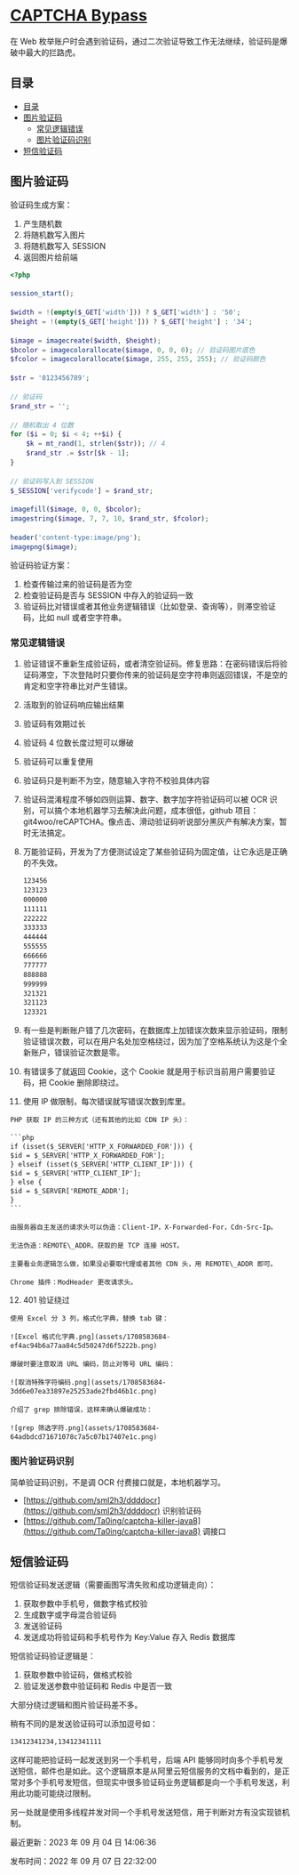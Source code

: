 
# [CAPTCHA Bypass](https://www.raingray.com/archives/4400.html)

在 Web 枚举账户时会遇到验证码，通过二次验证导致工作无法继续，验证码是爆破中最大的拦路虎。

## 目录

-   [目录](#%E7%9B%AE%E5%BD%95)
-   [图片验证码](#%E5%9B%BE%E7%89%87%E9%AA%8C%E8%AF%81%E7%A0%81)
    -   [常见逻辑错误](#%E5%B8%B8%E8%A7%81%E9%80%BB%E8%BE%91%E9%94%99%E8%AF%AF)
    -   [图片验证码识别](#%E5%9B%BE%E7%89%87%E9%AA%8C%E8%AF%81%E7%A0%81%E8%AF%86%E5%88%AB)
-   [短信验证码](#%E7%9F%AD%E4%BF%A1%E9%AA%8C%E8%AF%81%E7%A0%81)

## 图片验证码

验证码生成方案：

1.  产生随机数
2.  将随机数写入图片
3.  将随机数写入 SESSION
4.  返回图片给前端

```php
<?php

session_start();

$width = !(empty($_GET['width'])) ? $_GET['width'] : '50';
$height = !(empty($_GET['height'])) ? $_GET['height'] : '34';

$image = imagecreate($width, $height);
$bcolor = imagecolorallocate($image, 0, 0, 0); // 验证码图片底色
$fcolor = imagecolorallocate($image, 255, 255, 255); // 验证码颜色

$str = '0123456789';

// 验证码
$rand_str = '';

// 随机取出 4 位数
for ($i = 0; $i < 4; ++$i) {
    $k = mt_rand(1, strlen($str)); // 4
    $rand_str .= $str[$k - 1];
}

// 验证码写入到 SESSION
$_SESSION['verifycode'] = $rand_str;

imagefill($image, 0, 0, $bcolor);
imagestring($image, 7, 7, 10, $rand_str, $fcolor);

header('content-type:image/png');
imagepng($image);
```

验证码验证方案：

1.  检查传输过来的验证码是否为空
2.  检查验证码是否与 SESSION 中存入的验证码一致
3.  验证码比对错误或者其他业务逻辑错误（比如登录、查询等），则滞空验证码，比如 null 或者空字符串。

### 常见逻辑错误

1.  验证错误不重新生成验证码，或者清空验证码。修复思路：在密码错误后将验证码滞空，下次登陆时只要你传来的验证码是空字符串则返回错误，不是空的肯定和空字符串比对产生错误。
    
2.  活取到的验证码响应输出结果
    
3.  验证码有效期过长
    
4.  验证码 4 位数长度过短可以爆破
    
5.  验证码可以重复使用
    
6.  验证码只是判断不为空，随意输入字符不校验具体内容
    
7.  验证码混淆程度不够如四则运算、数字、数字加字符验证码可以被 OCR 识别，可以搞个本地机器学习去解决此问题，成本很低，github 项目：git4woo/reCAPTCHA。像点击、滑动验证码听说部分黑灰产有解决方案，暂时无法搞定。
    
8.  万能验证码，开发为了方便测试设定了某些验证码为固定值，让它永远是正确的不失效。
    
    ```bash
    123456
    123123
    000000
    111111
    222222
    333333
    444444
    555555
    666666
    777777
    888888
    999999
    321321
    321123
    123321
    ```
    
9.  有一些是判断账户错了几次密码，在数据库上加错误次数来显示验证码，限制验证错误次数，可以在用户名处加空格绕过，因为加了空格系统认为这是个全新账户，错误验证次数是零。
    
10.  有错误多了就返回 Cookie，这个 Cookie 就是用于标识当前用户需要验证码，把 Cookie 删除即绕过。
    
11.  使用 IP 做限制，每次错误就写错误次数到库里。
    
    PHP 获取 IP 的三种方式（还有其他的比如 CDN IP 头）：
    
    ```php
    if (isset($_SERVER['HTTP_X_FORWARDED_FOR'])) {
    $id = $_SERVER['HTTP_X_FORWARDED_FOR'];
    } elseif (isset($_SERVER['HTTP_CLIENT_IP'])) {
    $id = $_SERVER['HTTP_CLIENT_IP'];
    } else {
    $id = $_SERVER['REMOTE_ADDR'];
    }
    ```
    
    由服务器自主发送的请求头可以伪造：Client-IP，X-Forwarded-For，Cdn-Src-Ip。
    
    无法伪造：REMOTE\_ADDR，获取的是 TCP 连接 HOST。
    
    主要看业务逻辑怎么做，如果没必要取代理或者其他 CDN 头，用 REMOTE\_ADDR 即可。
    
    Chrome 插件：ModHeader 更改请求头。
    
12.  401 验证绕过
    
    使用 Excel 分 3 列，格式化字典，替换 tab 键：
    
    ![Excel 格式化字典.png](assets/1708583684-ef4ac94b6a77aa84c5d50247d6f5222b.png)
    
    爆破时要注意取消 URL 编码，防止对等号 URL 编码：
    
    ![取消特殊字符编码.png](assets/1708583684-3dd6e07ea33897e25253ade2fbd46b1c.png)
    
    介绍了 grep 排除错误，这样来确认爆破成功：
    
    ![grep 筛选字符.png](assets/1708583684-64adbdcd71671078c7a5c07b17407e1c.png)
    

### 图片验证码识别

简单验证码识别，不是调 OCR 付费接口就是，本地机器学习。

-   [https://github.com/sml2h3/ddddocr](https://github.com/sml2h3/ddddocr) 识别验证码
-   [https://github.com/Ta0ing/captcha-killer-java8](https://github.com/Ta0ing/captcha-killer-java8) 调接口

## 短信验证码

短信验证码发送逻辑（需要画图写清失败和成功逻辑走向）：

1.  获取参数中手机号，做数字格式校验
2.  生成数字或字母混合验证码
3.  发送验证码
4.  发送成功将验证码和手机号作为 Key:Value 存入 Redis 数据库

短信验证码验证逻辑是：

1.  获取参数中验证码，做格式校验
2.  验证发送参数中验证码和 Redis 中是否一致

大部分绕过逻辑和图片验证码差不多。

稍有不同的是发送验证码可以添加逗号如：

```bash
13412341234,13412341111
```

这样可能把验证码一起发送到另一个手机号，后端 API 能够同时向多个手机号发送短信，邮件也是如此。这个逻辑原本是从阿里云短信服务的文档中看到的，是正常对多个手机号发短信，但现实中很多验证码业务逻辑都是向一个手机号发送，利用此功能可能绕过限制。

另一处就是使用多线程并发对同一个手机号发送短信，用于判断对方有没实现锁机制。

最近更新：2023 年 09 月 04 日 14:06:36

发布时间：2022 年 09 月 07 日 22:32:00
